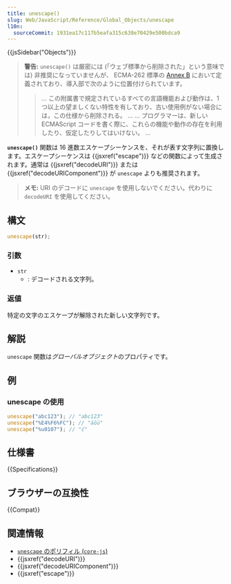 ```yaml
---
title: unescape()
slug: Web/JavaScript/Reference/Global_Objects/unescape
l10n:
  sourceCommit: 1931ea17c117b5eafa315c638e70429e500bdca9
---
```


{{jsSidebar("Objects")}}

> **警告:** `unescape()` は厳密には (「ウェブ標準から削除された」という意味では) 非推奨になっていませんが、 ECMA-262 標準の [Annex B](https://tc39.es/ecma262/#sec-additional-ecmascript-features-for-web-browsers) において定義されており、導入部で次のように位置付けられています。
>
> > … この附属書で規定されているすべての言語機能および動作は、1 つ以上の望ましくない特性を有しており、古い使用例がない場合には，この仕様から削除される。 …
> > … プログラマーは、新しい ECMAScript コードを書く際に、これらの機能や動作の存在を利用したり、仮定したりしてはいけない。 …

**`unescape()`** 関数は 16 進数エスケープシーケンスを、それが表す文字列に置換します。エスケープシーケンスは {{jsxref("escape")}} などの関数によって生成されます。通常は {{jsxref("decodeURI")}} または {{jsxref("decodeURIComponent")}} が `unescape` よりも推奨されます。

> **メモ:** URI のデコードに `unescape` を使用しないでください。代わりに `decodeURI` を使用してください。

## 構文

```js
unescape(str);
```

### 引数

- `str`
  - : デコードされる文字列。

### 返値

特定の文字のエスケープが解除された新しい文字列です。

## 解説

`unescape` 関数は*グローバルオブジェクト*のプロパティです。

## 例

### unescape の使用

```js
unescape("abc123"); // "abc123"
unescape("%E4%F6%FC"); // "äöü"
unescape("%u0107"); // "ć"
```

## 仕様書

{{Specifications}}

## ブラウザーの互換性

{{Compat}}

## 関連情報

- [`unescape` のポリフィル (`core-js`)](https://github.com/zloirock/core-js#ecmascript-string-and-regexp)
- {{jsxref("decodeURI")}}
- {{jsxref("decodeURIComponent")}}
- {{jsxref("escape")}}
